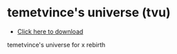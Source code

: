 # temetvince's universe (tvu)
* [Click here to download](https://github.com/temetvince/tvu/archive/refs/heads/main.zip)

temetvince's universe for x rebirth
